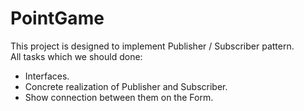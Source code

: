 # PointGame
This project is designed to implement Publisher / Subscriber pattern.  
All tasks which we should done:
* Interfaces.
* Concrete realization of Publisher and Subscriber.
* Show connection between them on the Form.
